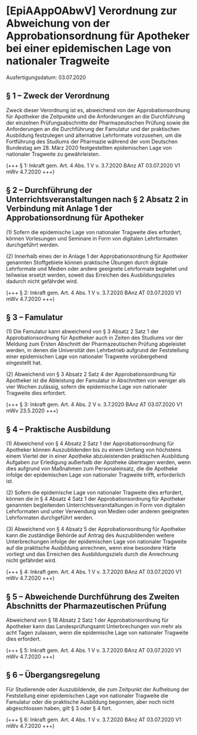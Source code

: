 # [EpiAAppOAbwV] Verordnung zur Abweichung von der Approbationsordnung für Apotheker bei einer epidemischen Lage von nationaler Tragweite

Ausfertigungsdatum: 03.07.2020

 

## § 1 – Zweck der Verordnung

Zweck dieser Verordnung ist es, abweichend von der Approbationsordnung für Apotheker die Zeitpunkte und die Anforderungen an die Durchführung der einzelnen Prüfungsabschnitte der Pharmazeutischen Prüfung sowie die Anforderungen an die Durchführung der Famulatur und der praktischen Ausbildung festzulegen und alternative Lehrformate vorzusehen, um die Fortführung des Studiums der Pharmazie während der vom Deutschen Bundestag am 28. März 2020 festgestellten epidemischen Lage von nationaler Tragweite zu gewährleisten.

(+++ § 1: Inkraft gem. Art. 4 Abs. 1 V v. 3.7.2020 BAnz AT 03.07.2020 V1 mWv 4.7.2020 +++)


## § 2 – Durchführung der Unterrichtsveranstaltungen nach § 2 Absatz 2 in Verbindung mit Anlage 1 der Approbationsordnung für Apotheker

(1) Sofern die epidemische Lage von nationaler Tragweite dies erfordert, können Vorlesungen und Seminare in Form von digitalen Lehrformaten durchgeführt werden.

(2) Innerhalb eines der in Anlage 1 der Approbationsordnung für Apotheker genannten Stoffgebiete können praktische Übungen durch digitale Lehrformate und Medien oder andere geeignete Lehrformate begleitet und teilweise ersetzt werden, soweit das Erreichen des Ausbildungszieles dadurch nicht gefährdet wird.

(+++ § 2: Inkraft gem. Art. 4 Abs. 1 V v. 3.7.2020 BAnz AT 03.07.2020 V1 mWv 4.7.2020 +++)


## § 3 – Famulatur

(1) Die Famulatur kann abweichend von § 3 Absatz 2 Satz 1 der Approbationsordnung für Apotheker auch in Zeiten des Studiums vor der Meldung zum Ersten Abschnitt der Pharmazeutischen Prüfung abgeleistet werden, in denen die Universität den Lehrbetrieb aufgrund der Feststellung einer epidemischen Lage von nationaler Tragweite vorübergehend eingestellt hat.

(2) Abweichend von § 3 Absatz 2 Satz 4 der Approbationsordnung für Apotheker ist die Ableistung der Famulatur in Abschnitten von weniger als vier Wochen zulässig, sofern die epidemische Lage von nationaler Tragweite dies erfordert.

(+++ § 3: Inkraft gem. Art. 4 Abs. 2 V v. 3.7.2020 BAnz AT 03.07.2020 V1 mWv 23.5.2020 +++)


## § 4 – Praktische Ausbildung

(1) Abweichend von § 4 Absatz 2 Satz 1 der Approbationsordnung für Apotheker können Auszubildenden bis zu einem Umfang von höchstens einem Viertel der in einer Apotheke abzuleistenden praktischen Ausbildung Aufgaben zur Erledigung außerhalb der Apotheke übertragen werden, wenn dies aufgrund von Maßnahmen zum Personaleinsatz, die die Apotheke infolge der epidemischen Lage von nationaler Tragweite trifft, erforderlich ist.

(2) Sofern die epidemische Lage von nationaler Tragweite dies erfordert, können die in § 4 Absatz 4 Satz 1 der Approbationsordnung für Apotheker genannten begleitenden Unterrichtsveranstaltungen in Form von digitalen Lehrformaten und unter Verwendung von Medien oder anderen geeigneten Lehrformaten durchgeführt werden.

(3) Abweichend von § 4 Absatz 5 der Approbationsordnung für Apotheker kann die zuständige Behörde auf Antrag des Auszubildenden weitere Unterbrechungen infolge der epidemischen Lage von nationaler Tragweite auf die praktische Ausbildung anrechnen, wenn eine besondere Härte vorliegt und das Erreichen des Ausbildungsziels durch die Anrechnung nicht gefährdet wird.

(+++ § 4: Inkraft gem. Art. 4 Abs. 1 V v. 3.7.2020 BAnz AT 03.07.2020 V1 mWv 4.7.2020 +++)


## § 5 – Abweichende Durchführung des Zweiten Abschnitts der Pharmazeutischen Prüfung

Abweichend von § 18 Absatz 2 Satz 1 der Approbationsordnung für Apotheker kann das Landesprüfungsamt Unterbrechungen von mehr als acht Tagen zulassen, wenn die epidemische Lage von nationaler Tragweite dies erfordert.

(+++ § 5: Inkraft gem. Art. 4 Abs. 1 V v. 3.7.2020 BAnz AT 03.07.2020 V1 mWv 4.7.2020 +++)


## § 6 – Übergangsregelung

Für Studierende oder Auszubildende, die zum Zeitpunkt der Aufhebung der Feststellung einer epidemischen Lage von nationaler Tragweite die Famulatur oder die praktische Ausbildung begonnen, aber noch nicht abgeschlossen haben, gilt § 3 oder § 4 fort.

(+++ § 6: Inkraft gem. Art. 4 Abs. 1 V v. 3.7.2020 BAnz AT 03.07.2020 V1 mWv 4.7.2020 +++)
